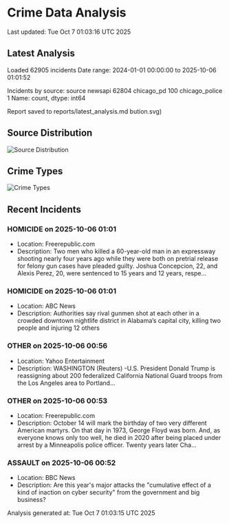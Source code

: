 # Crime Data Analysis
Last updated: Tue Oct  7 01:03:16 UTC 2025

## Latest Analysis

Loaded 62905 incidents
Date range: 2024-01-01 00:00:00 to 2025-10-06 01:01:52

Incidents by source:
source
newsapi           62804
chicago_pd          100
chicago_police        1
Name: count, dtype: int64

Report saved to reports/latest_analysis.md
bution.svg)

## Source Distribution
![Source Distribution](images/source_distribution.svg)

## Crime Types
![Crime Types](images/crime_types.svg)

## Recent Incidents

### HOMICIDE on 2025-10-06 01:01
- Location: Freerepublic.com
- Description: Two men who killed a 60-year-old man in an expressway shooting nearly four years ago while they were both on pretrial release for felony gun cases have pleaded guilty. Joshua Concepcion, 22, and Alexis Perez, 20, were sentenced to 15 years and 12 years, respe…


### HOMICIDE on 2025-10-06 01:01
- Location: ABC News
- Description: Authorities say rival gunmen shot at each other in a crowded downtown nightlife district in Alabama’s capital city, killing two people and injuring 12 others


### OTHER on 2025-10-06 00:56
- Location: Yahoo Entertainment
- Description: WASHINGTON (Reuters) -U.S. President Donald Trump is reassigning about 200 federalized California National Guard troops from the Los Angeles area to Portland...


### OTHER on 2025-10-06 00:53
- Location: Freerepublic.com
- Description: October 14 will mark the birthday of two very different American martyrs. On that day in 1973, George Floyd was born. And, as everyone knows only too well, he died in 2020 after being placed under arrest by a Minneapolis police officer. Twenty years later Cha…


### ASSAULT on 2025-10-06 00:52
- Location: BBC News
- Description: Are this year's major attacks the "cumulative effect of a kind of inaction on cyber security" from the government and big business?

Analysis generated at: Tue Oct  7 01:03:15 UTC 2025
